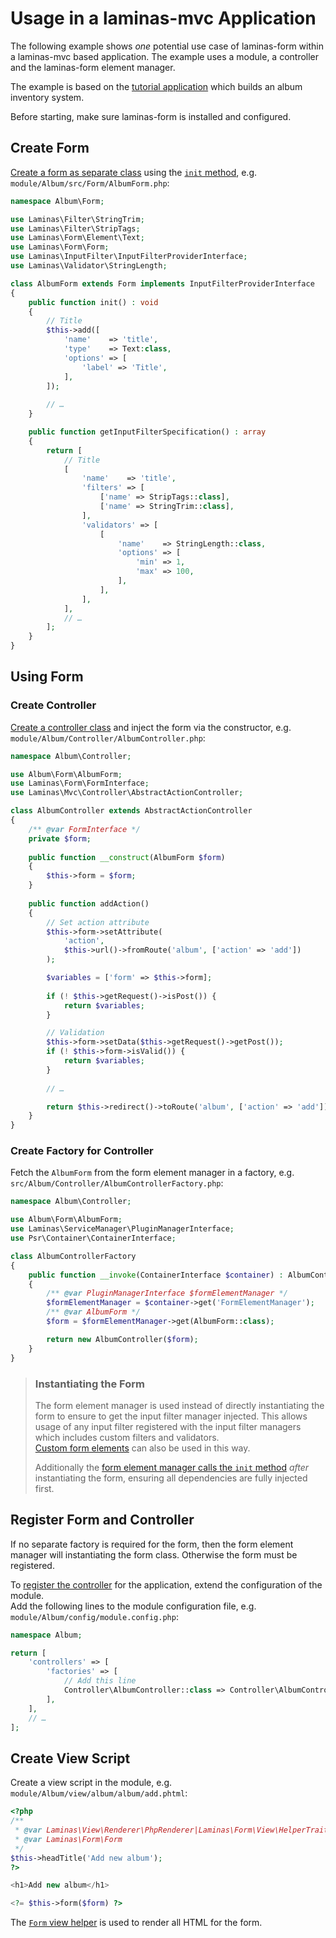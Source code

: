 # Usage in a laminas-mvc Application

The following example shows _one_ potential use case of laminas-form within
a laminas-mvc based application. The example uses a module, a controller and the
laminas-form element manager.

The example is based on the [tutorial application](https://docs.laminas.dev/tutorials/getting-started/overview/)
which builds an album inventory system.

Before starting, make sure laminas-form is installed and configured.

## Create Form

[Create a form as separate class](../quick-start.md#factory-backed-form-extension)
using the [`init` method](../advanced.md#initialization), e.g.
`module/Album/src/Form/AlbumForm.php`:

```php
namespace Album\Form;

use Laminas\Filter\StringTrim;
use Laminas\Filter\StripTags;
use Laminas\Form\Element\Text;
use Laminas\Form\Form;
use Laminas\InputFilter\InputFilterProviderInterface;
use Laminas\Validator\StringLength;

class AlbumForm extends Form implements InputFilterProviderInterface
{
    public function init() : void
    {
        // Title
        $this->add([
            'name'    => 'title',
            'type'    => Text:class,
            'options' => [
                'label' => 'Title',
            ],
        ]);
    
        // …
    }

    public function getInputFilterSpecification() : array
    {
        return [
            // Title
            [
                'name'    => 'title',
                'filters' => [
                    ['name' => StripTags::class],
                    ['name' => StringTrim::class],
                ],
                'validators' => [
                    [
                        'name'    => StringLength::class,
                        'options' => [
                            'min' => 1,
                            'max' => 100,
                        ],
                    ],
                ],
            ],
            // …
        ];
    }
}
```

## Using Form

### Create Controller

[Create a controller class](https://docs.laminas.dev/laminas-mvc/quick-start/#create-a-controller)
and inject the form via the constructor, e.g.
`module/Album/Controller/AlbumController.php`:

```php
namespace Album\Controller;

use Album\Form\AlbumForm;
use Laminas\Form\FormInterface;
use Laminas\Mvc\Controller\AbstractActionController;

class AlbumController extends AbstractActionController
{
    /** @var FormInterface */
    private $form;
    
    public function __construct(AlbumForm $form)
    {
        $this->form = $form;
    }
    
    public function addAction()
    {
        // Set action attribute
        $this->form->setAttribute(
            'action',
            $this->url()->fromRoute('album', ['action' => 'add'])
        );

        $variables = ['form' => $this->form];
        
        if (! $this->getRequest()->isPost()) {
            return $variables;
        }

        // Validation
        $this->form->setData($this->getRequest()->getPost());
        if (! $this->form->isValid()) {
            return $variables;
        }
    
        // …

        return $this->redirect()->toRoute('album', ['action' => 'add']);
    }
}
```

### Create Factory for Controller

Fetch the `AlbumForm` from the form element manager in a factory,
e.g. `src/Album/Controller/AlbumControllerFactory.php`:

```php
namespace Album\Controller;

use Album\Form\AlbumForm;
use Laminas\ServiceManager\PluginManagerInterface;
use Psr\Container\ContainerInterface;

class AlbumControllerFactory
{
    public function __invoke(ContainerInterface $container) : AlbumController
    {
        /** @var PluginManagerInterface $formElementManager */
        $formElementManager = $container->get('FormElementManager');
        /** @var AlbumForm */ 
        $form = $formElementManager->get(AlbumForm::class);

        return new AlbumController($form);
    }
}
```

> ### Instantiating the Form
>
> The form element manager is used instead of directly instantiating the form to
> ensure to get the input filter manager injected. This allows usage of any
> input filter registered with the input filter managers which includes custom
> filters and validators.  
> [Custom form elements](../advanced.md#creating-custom-elements)
> can also be used in this way.
>
> Additionally the [form element manager calls the `init` method](../advanced.md#initialization)
> _after_ instantiating the form, ensuring all dependencies are fully injected
> first.

## Register Form and Controller

If no separate factory is required for the form, then the form element manager
will instantiating the form class. Otherwise the form must be registered.

To [register the controller](https://docs.laminas.dev/laminas-mvc/quick-start/#create-a-route)
for the application, extend the configuration of the module.  
Add the following lines to the module configuration file, e.g.
`module/Album/config/module.config.php`:

```php
namespace Album;

return [
    'controllers' => [
        'factories' => [
            // Add this line
            Controller\AlbumController::class => Controller\AlbumControllerFactory::class,
        ],
    ],
    // …
];
```

## Create View Script

Create a view script in the module, e.g.
`module/Album/view/album/album/add.phtml`:

```php
<?php
/**
 * @var Laminas\View\Renderer\PhpRenderer|Laminas\Form\View\HelperTrait $this
 * @var Laminas\Form\Form                                               $form
 */
$this->headTitle('Add new album');
?>

<h1>Add new album</h1>

<?= $this->form($form) ?>
```

The [`Form` view helper](../helper/form.md) is used to render all HTML for the
form.
